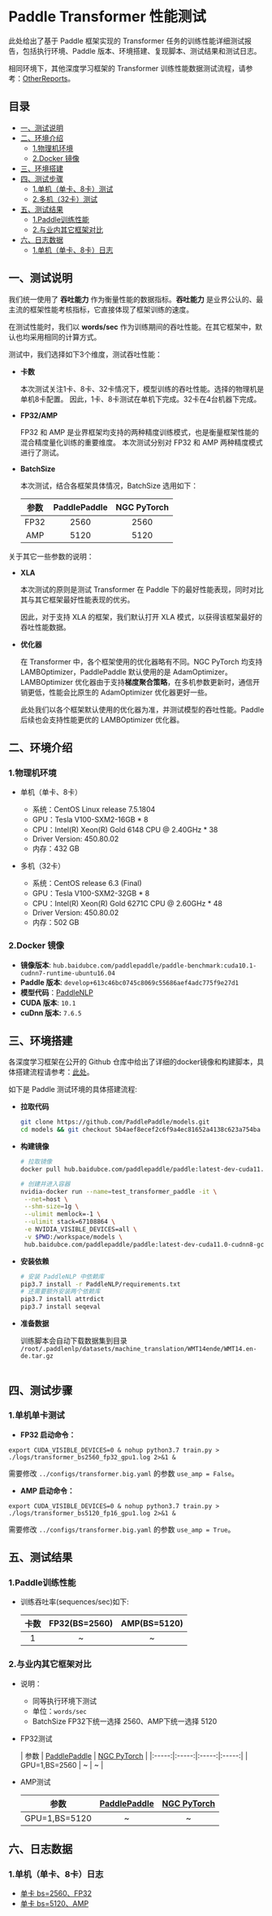 <!-- omit in toc -->
# Paddle Transformer 性能测试

此处给出了基于 Paddle 框架实现的 Transformer 任务的训练性能详细测试报告，包括执行环境、Paddle 版本、环境搭建、复现脚本、测试结果和测试日志。

相同环境下，其他深度学习框架的 Transformer 训练性能数据测试流程，请参考：[OtherReports](./OtherReports)。

<!-- omit in toc -->
## 目录
- [一、测试说明](#一测试说明)
- [二、环境介绍](#二环境介绍)
  - [1.物理机环境](#1物理机环境)
  - [2.Docker 镜像](#2docker-镜像)
- [三、环境搭建](#三环境搭建)
- [四、测试步骤](#四测试步骤)
  - [1.单机（单卡、8卡）测试](#1单机单卡8卡测试)
  - [2.多机（32卡）测试](#2多机32卡测试)
- [五、测试结果](#五测试结果)
  - [1.Paddle训练性能](#1paddle训练性能)
  - [2.与业内其它框架对比](#2与业内其它框架对比)
- [六、日志数据](#六日志数据)
  - [1.单机（单卡、8卡）日志](#1单机单卡8卡日志)



## 一、测试说明

我们统一使用了 **吞吐能力** 作为衡量性能的数据指标。**吞吐能力** 是业界公认的、最主流的框架性能考核指标，它直接体现了框架训练的速度。

在测试性能时，我们以 **words/sec** 作为训练期间的吞吐性能。在其它框架中，默认也均采用相同的计算方式。

测试中，我们选择如下3个维度，测试吞吐性能：

- **卡数**

   本次测试关注1卡、8卡、32卡情况下，模型训练的吞吐性能。选择的物理机是单机8卡配置。
   因此，1卡、8卡测试在单机下完成。32卡在4台机器下完成。

- **FP32/AMP**

   FP32 和 AMP 是业界框架均支持的两种精度训练模式，也是衡量框架性能的混合精度量化训练的重要维度。
   本次测试分别对 FP32 和 AMP 两种精度模式进行了测试。


- **BatchSize**

   本次测试，结合各框架具体情况，BatchSize 选用如下：

   | 参数 | PaddlePaddle | NGC PyTorch |
   |:-----:|:-----:|:-----:|
   | FP32 | 2560 | 2560 |
   | AMP | 5120 | 5120 |

关于其它一些参数的说明：

- **XLA**

   本次测试的原则是测试 Transformer 在 Paddle 下的最好性能表现，同时对比其与其它框架最好性能表现的优劣。

   因此，对于支持 XLA 的框架，我们默认打开 XLA 模式，以获得该框架最好的吞吐性能数据。

- **优化器**

   在 Transformer 中，各个框架使用的优化器略有不同。NGC PyTorch 均支持 LAMBOptimizer，PaddlePaddle 默认使用的是 AdamOptimizer。LAMBOptimizer 优化器由于支持**梯度聚合策略**，在多机参数更新时，通信开销更低，性能会比原生的 AdamOptimizer 优化器更好一些。

   此处我们以各个框架默认使用的优化器为准，并测试模型的吞吐性能。Paddle 后续也会支持性能更优的 LAMBOptimizer 优化器。

## 二、环境介绍
### 1.物理机环境

- 单机（单卡、8卡）
  - 系统：CentOS Linux release 7.5.1804
  - GPU：Tesla V100-SXM2-16GB * 8
  - CPU：Intel(R) Xeon(R) Gold 6148 CPU @ 2.40GHz * 38
  - Driver Version: 450.80.02
  - 内存：432 GB

- 多机（32卡）
  - 系统：CentOS release 6.3 (Final)
  - GPU：Tesla V100-SXM2-32GB * 8
  - CPU：Intel(R) Xeon(R) Gold 6271C CPU @ 2.60GHz * 48
  - Driver Version: 450.80.02
  - 内存：502 GB

### 2.Docker 镜像

- **镜像版本**: `hub.baidubce.com/paddlepaddle/paddle-benchmark:cuda10.1-cudnn7-runtime-ubuntu16.04`
- **Paddle 版本**: `develop+613c46bc0745c8069c55686aef4adc775f9e27d1`
- **模型代码**：[PaddleNLP](https://github.com/PaddlePaddle/models/tree/develop/PaddleNLP)
- **CUDA 版本**: `10.1`
- **cuDnn 版本:** `7.6.5`


## 三、环境搭建

各深度学习框架在公开的 Github 仓库中给出了详细的docker镜像和构建脚本，具体搭建流程请参考：[此处](./OtherReports)。

如下是 Paddle 测试环境的具体搭建流程:

- **拉取代码**
  ```bash
  git clone https://github.com/PaddlePaddle/models.git
  cd models && git checkout 5b4aef8ecef2c6f9a4ec81652a4138c623a754ba
  ```


- **构建镜像**

   ```bash
   # 拉取镜像
   docker pull hub.baidubce.com/paddlepaddle/paddle:latest-dev-cuda11.0-cudnn8-gcc82

   # 创建并进入容器
   nvidia-docker run --name=test_transformer_paddle -it \
    --net=host \
    --shm-size=1g \
    --ulimit memlock=-1 \
    --ulimit stack=67108864 \
    -e NVIDIA_VISIBLE_DEVICES=all \
    -v $PWD:/workspace/models \
    hub.baidubce.com/paddlepaddle/paddle:latest-dev-cuda11.0-cudnn8-gcc82 /bin/bash
   ```

- **安装依赖**
   ```bash
   # 安装 PaddleNLP 中依赖库
   pip3.7 install -r PaddleNLP/requirements.txt
   # 还需要额外安装两个依赖库
   pip3.7 install attrdict
   pip3.7 install seqeval
   ```

- **准备数据**

   训练脚本会自动下载数据集到目录 `/root/.paddlenlp/datasets/machine_translation/WMT14ende/WMT14.en-de.tar.gz`
   ```

## 四、测试步骤

### 1.单机单卡测试

- **FP32 启动命令：**
```
export CUDA_VISIBLE_DEVICES=0 & nohup python3.7 train.py > ./logs/transformer_bs2560_fp32_gpu1.log 2>&1 &
```

需要修改 `../configs/transformer.big.yaml` 的参数 `use_amp = False`。

- **AMP 启动命令：**
```
export CUDA_VISIBLE_DEVICES=0 & nohup python3.7 train.py > ./logs/transformer_bs5120_fp16_gpu1.log 2>&1 &
```

需要修改 `../configs/transformer.big.yaml` 的参数 `use_amp = True`。

## 五、测试结果

### 1.Paddle训练性能

- 训练吞吐率(sequences/sec)如下:

   |卡数 | FP32(BS=2560) | AMP(BS=5120) |
   |:-----:|:-----:|:-----:|
   |1 | ~ | ~ |

### 2.与业内其它框架对比

- 说明：
  - 同等执行环境下测试
  - 单位：`words/sec`
  - BatchSize FP32下统一选择 2560、AMP下统一选择 5120


- FP32测试

  | 参数 | [PaddlePaddle](./Transformer) | [NGC PyTorch](./Transformer/OtherReports/PyTorch) |
  |:-----:|:-----:|:-----:|:-----:|
  | GPU=1,BS=2560 | ~ | ~ |


- AMP测试

  | 参数 | [PaddlePaddle](./Transformer) | [NGC PyTorch](./Transformer/OtherReports/PyTorch) |
  |:-----:|:-----:|:-----:|
  | GPU=1,BS=5120 | ~ | ~ |
  

## 六、日志数据
### 1.单机（单卡、8卡）日志

- [单卡 bs=2560、FP32](./logs/transformer_bs2560_fp32_gpu1.log)
- [单卡 bs=5120、AMP](./logs/transformer_bs5120_amp_gpu1.log)

